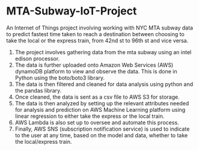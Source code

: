 # MTA-Subway-IoT-Project

An Internet of Things project involving working with NYC MTA subway data to predict fastest time taken to reach a destination between choosing to take the local or the express train, from 42nd st to 96th st and vice versa.

1. The project involves gathering data from the mta subway using an intel edison processor.
2. The data is further uploaded onto Amazon Web Services (AWS) dynamoDB platform to view and observe the data. This is done in    Python using the boto/boto3 library.
3. The data is then filtered and cleaned for data analysis using python and the pandas library.
4. Once cleaned, the data is sent as a csv file to AWS S3 for storage.
5. The data is then analyzed by setting up the relevant attributes needed for analysis and prediction on AWS Machine Learning    platform using linear regression to either take the express or the local train.
6. AWS Lambda is also set up to oversee and automate this process.
7. Finally, AWS SNS (subscription notification service) is used to indicate to the user at any time, based on the model and data, whether to take the local/express train.
